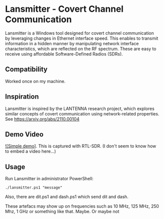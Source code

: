# Lansmitter - Covert Channel Communication

Lansmitter is a Windows tool designed for covert channel communication by leveraging changes in Ethernet interface speed. This enables to transmit information in a hidden manner by manipulating network interface characteristics, which are reflected on the RF spectrum. These are easy to receive using affordable Software-Defined Radios (SDRs).

## Compatibility

Worked once on my machine.

## Inspiration

Lansmitter is inspired by the LANTENNA research project, which explores similar concepts of covert communication using network-related properties. See https://arxiv.org/abs/2110.00104

## Demo Video

[![Simple demo]](lansmitter-demo1.mp4). This is captured with RTL-SDR. (I don't seem to know how to embed a video here...)

## Usage

Run Lansmitter in administrator PowerShell:
```
./lansmitter.ps1 "message"
```
Also, there are dit.ps1 and dash.ps1 which send dit and dash.

These artefacs may show up on frequencies such as 10 MHz, 125 MHz, 250 Mhz, 1 GHz or something like that. Maybe. Or maybe not